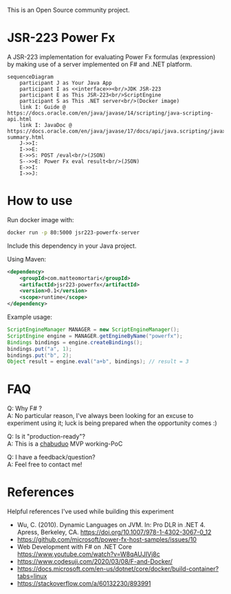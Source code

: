 This is an Open Source community project.

# JSR-223 Power Fx

A JSR-223 implementation for evaluating Power Fx formulas (expression) by making use of a server implemented on F# and .NET platform.

```mermaid
sequenceDiagram
    participant J as Your Java App
    participant I as <<interface>><br/>JDK JSR-223
    participant E as This JSR-223<br/>ScriptEngine
    participant S as This .NET server<br/>(Docker image)
    link I: Guide @ https://docs.oracle.com/en/java/javase/14/scripting/java-scripting-api.html
    link I: JavaDoc @ https://docs.oracle.com/en/java/javase/17/docs/api/java.scripting/javax/script/package-summary.html
    J->>I: 
    I->>E: 
    E->>S: POST /eval<br/>(JSON)
    S-->>E: Power Fx eval result<br/>(JSON)
    E->>I: 
    I->>J: 
```
# How to use

Run docker image with:

```bash
docker run -p 80:5000 jsr223-powerfx-server
```

Include this dependency in your Java project.

Using Maven:

```xml
<dependency>
    <groupId>com.matteomortari</groupId>
    <artifactId>jsr223-powerfx</artifactId>
    <version>0.1</version>
    <scope>runtime</scope>
</dependency>
```

Example usage:

```java
ScriptEngineManager MANAGER = new ScriptEngineManager();
ScriptEngine engine = MANAGER.getEngineByName("powerfx");
Bindings bindings = engine.createBindings();
bindings.put("a", 1);
bindings.put("b", 2);
Object result = engine.eval("a+b", bindings); // result = 3
```

# FAQ

Q: Why F# ?<br/>
A: No particular reason, I've always been looking for an excuse to experiment using it; luck is being prepared when the opportunity comes :)

Q: Is it "production-ready"?<br/>
A: This is a [chabuduo](https://youtube.com/clip/UgkxeVe0fr81gBBZXzQ1LG2189Z1QrYspmXt) MVP working-PoC

Q: I have a feedback/question?<br/>
A: Feel free to contact me!

# References

Helpful references I've used while building this experiment
- Wu, C. (2010). Dynamic Languages on JVM. In: Pro DLR in .NET 4. Apress, Berkeley, CA. https://doi.org/10.1007/978-1-4302-3067-0_12
- https://github.com/microsoft/power-fx-host-samples/issues/10
- Web Development with F# on .NET Core https://www.youtube.com/watch?v=W8qAUJIVj8c
- https://www.codesuji.com/2020/03/08/F-and-Docker/
- https://docs.microsoft.com/en-us/dotnet/core/docker/build-container?tabs=linux
- https://stackoverflow.com/a/60132230/893991

